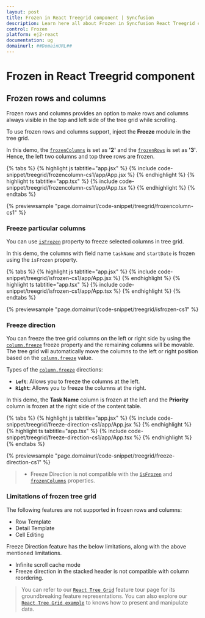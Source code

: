 ```yaml
---
layout: post
title: Frozen in React Treegrid component | Syncfusion
description: Learn here all about Frozen in Syncfusion React Treegrid component of Syncfusion Essential JS 2 and more.
control: Frozen 
platform: ej2-react
documentation: ug
domainurl: ##DomainURL##
---
```


# Frozen in React Treegrid component

## Frozen rows and columns

Frozen rows and columns provides an option to make rows and columns always visible in the top and left side of the tree grid while scrolling.

To use frozen rows and columns support, inject the **Freeze** module in the tree grid.

In this demo, the [`frozenColumns`](https://ej2.syncfusion.com/react/documentation/api/treegrid/#frozencolumns) is set as **'2'** and the [`frozenRows`](https://ej2.syncfusion.com/react/documentation/api/treegrid/#frozenrows)
is set as **'3'**. Hence, the left two columns and top three rows are frozen.

{% tabs %}
{% highlight js tabtitle="app.jsx" %}
{% include code-snippet/treegrid/frozencolumn-cs1/app/App.jsx %}
{% endhighlight %}
{% highlight ts tabtitle="app.tsx" %}
{% include code-snippet/treegrid/frozencolumn-cs1/app/App.tsx %}
{% endhighlight %}
{% endtabs %}

 {% previewsample "page.domainurl/code-snippet/treegrid/frozencolumn-cs1" %}

### Freeze particular columns

You can use [`isFrozen`](https://ej2.syncfusion.com/react/documentation/api/treegrid/column/#isfrozen) property to freeze selected columns in tree grid.

In this demo, the columns with field name `taskName` and `startDate` is frozen using the `isFrozen` property.

{% tabs %}
{% highlight js tabtitle="app.jsx" %}
{% include code-snippet/treegrid/isfrozen-cs1/app/App.jsx %}
{% endhighlight %}
{% highlight ts tabtitle="app.tsx" %}
{% include code-snippet/treegrid/isfrozen-cs1/app/App.tsx %}
{% endhighlight %}
{% endtabs %}

 {% previewsample "page.domainurl/code-snippet/treegrid/isfrozen-cs1" %}

### Freeze direction

You can freeze the tree grid columns on the left or right side by using the [`column.freeze`](https://ej2.syncfusion.com/react/documentation/api/treegrid/column/#freeze) freeze property and the remaining columns will be movable. The tree grid will automatically move the columns to the left or right position based on the [`column.freeze`](https://ej2.syncfusion.com/react/documentation/api/treegrid/column/#freeze) value.

Types of the [`column.freeze`](https://ej2.syncfusion.com/react/documentation/api/treegrid/column/#freeze) directions:

* **`Left`**: Allows you to freeze the columns at the left.
* **`Right`**: Allows you to freeze the columns at the right.

In this demo, the **Task Name** column is frozen at the left and the **Priority** column is frozen at the right side of the content table.

{% tabs %}
{% highlight js tabtitle="app.jsx" %}
{% include code-snippet/treegrid/freeze-direction-cs1/app/App.jsx %}
{% endhighlight %}
{% highlight ts tabtitle="app.tsx" %}
{% include code-snippet/treegrid/freeze-direction-cs1/app/App.tsx %}
{% endhighlight %}
{% endtabs %}

 {% previewsample "page.domainurl/code-snippet/treegrid/freeze-direction-cs1" %}

> * Freeze Direction is not compatible with the [`isFrozen`](https://ej2.syncfusion.com/react/documentation/api/treegrid/column/#isfrozen) and [`frozenColumns`](https://ej2.syncfusion.com/react/documentation/api/treegrid/#frozencolumns) properties.

### Limitations of frozen tree grid

The following features are not supported in frozen rows and columns:

* Row Template
* Detail Template
* Cell Editing

Freeze Direction feature has the below limitations, along with the above mentioned limitations.

* Infinite scroll cache mode
* Freeze direction in the stacked header is not compatible with column reordering.

> You can refer to our [`React Tree Grid`](https://www.syncfusion.com/react-ui-components/react-tree-grid) feature tour page for its groundbreaking feature representations. You can also explore our [`React Tree Grid example`](https://ej2.syncfusion.com/react/demos/#/material/treegrid/treegrid-overview) to knows how to present and manipulate data.
